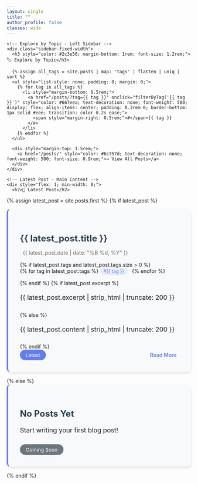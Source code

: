 ```yaml
---
layout: single
title: ""
author_profile: false
classes: wide
---
```


<style>
  .sidebar-fixed-width {
    width: 250px;
    flex-shrink: 0;
  }
</style>

<div class="container-max">
  <div class="flex-gap">
    
    <!-- Explore by Topic - Left Sidebar -->
    <div class="sidebar-fixed-width">
      <h3 style="color: #2c3e50; margin-bottom: 1rem; font-size: 1.2rem;">🏷️ Explore by Topic</h3>
      
      {% assign all_tags = site.posts | map: 'tags' | flatten | uniq | sort %}
      <ul style="list-style: none; padding: 0; margin: 0;">
        {% for tag in all_tags %}
          <li style="margin-bottom: 0.5rem;">
            <a href="/posts/?tag={{ tag }}" onclick="filterByTag('{{ tag }}')" style="color: #667eea; text-decoration: none; font-weight: 500; display: flex; align-items: center; padding: 0.3rem 0; border-bottom: 1px solid #eee; transition: color 0.2s ease;">
              <span style="margin-right: 0.5rem;">#</span>{{ tag }}
            </a>
          </li>
        {% endfor %}
      </ul>
      
      <div style="margin-top: 1.5rem;">
        <a href="/posts/" style="color: #6c757d; text-decoration: none; font-weight: 500; font-size: 0.9rem;">→ View All Posts</a>
      </div>
    </div>
    
    <!-- Latest Post - Main Content -->
    <div style="flex: 1; min-width: 0;">
      <h2>📝 Latest Post</h2>

{% assign latest_post = site.posts.first %}
{% if latest_post %}
<div class="latest-post" style="background: #f8f9fa; padding: 2rem; border-radius: 10px; box-shadow: 0 4px 6px rgba(0,0,0,0.1); margin-bottom: 1rem; border-left: 4px solid #667eea;">
  <h3 style="color: #2c3e50; margin-bottom: 1rem; font-size: 1.5rem;"><a href="{{ latest_post.url }}" style="text-decoration: none; color: inherit;">{{ latest_post.title }}</a></h3>
  <p style="color: #666; margin-bottom: 1rem; font-size: 0.9rem; display: flex; align-items: center;"><i class="fas fa-calendar-alt" style="margin-right: 0.5rem;"></i>{{ latest_post.date | date: "%B %d, %Y" }}</p>
  {% if latest_post.tags and latest_post.tags.size > 0 %}
    <div style="margin-bottom: 1rem;">
      {% for tag in latest_post.tags %}
        <span style="background: rgba(102, 126, 234, 0.1); color: #667eea; padding: 0.2rem 0.6rem; border-radius: 12px; font-size: 0.8rem; margin-right: 0.5rem;">#{{ tag }}</span>
      {% endfor %}
    </div>
  {% endif %}
  {% if latest_post.excerpt %}
    <p style="line-height: 1.6; margin-bottom: 1.5rem; font-size: 1.1rem;">{{ latest_post.excerpt | strip_html | truncate: 200 }}</p>
  {% else %}
    <p style="line-height: 1.6; margin-bottom: 1.5rem; font-size: 1.1rem;">{{ latest_post.content | strip_html | truncate: 200 }}</p>
  {% endif %}
  <div style="display: flex; align-items: center; justify-content: space-between; flex-wrap: wrap;">
    <span style="background: #667eea; color: white; padding: 0.4rem 1rem; border-radius: 20px; font-size: 0.85rem;">Latest</span>
    <a href="{{ latest_post.url }}" style="color: #667eea; text-decoration: none; font-weight: 600; display: flex; align-items: center;">Read More <i class="fas fa-arrow-right" style="margin-left: 0.5rem;"></i></a>
  </div>
</div>
{% else %}
<div class="latest-post" style="background: #f8f9fa; padding: 2rem; border-radius: 10px; box-shadow: 0 4px 6px rgba(0,0,0,0.1); margin-bottom: 1rem; border-left: 4px solid #667eea;">
  <h3 style="color: #2c3e50; margin-bottom: 1rem; font-size: 1.5rem;">No Posts Yet</h3>
  <p style="line-height: 1.6; margin-bottom: 1.5rem; font-size: 1.1rem;">Start writing your first blog post!</p>
  <div style="display: flex; align-items: center; justify-content: space-between; flex-wrap: wrap;">
    <span style="background: #6c757d; color: white; padding: 0.4rem 1rem; border-radius: 20px; font-size: 0.85rem;">Coming Soon</span>
  </div>
</div>
{% endif %}
    </div>
  </div>
</div>

<script>
function filterByTag(tag) {
  // Attempt to redirect to a tag-filtered posts page, but check if the page exists first
  var targetUrl = '/posts/?tag=' + encodeURIComponent(tag);
  fetch(targetUrl, { method: 'HEAD' })
    .then(function(response) {
      if (response.ok) {
        window.location.href = targetUrl;
      } else {
        alert('Tag filtering is not supported or the page does not exist.');
      }
    })
    .catch(function() {
      alert('Tag filtering is not supported or the page does not exist.');
    });
}

function showAllPosts() {
  window.location.href = '/posts/';
}
</script>